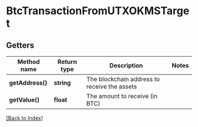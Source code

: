 # BtcTransactionFromUTXOKMSTarget

## Getters

Method name | Return type | Description | Notes
------------ | ------------- | ------------- | -------------
**getAddress()** | **string** | The blockchain address to receive the assets |
**getValue()** | **float** | The amount to receive (in BTC) |

[[Back to Index]](../index.md)

